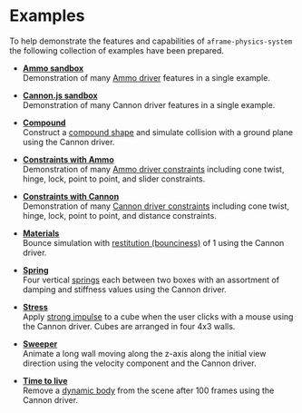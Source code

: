 # Examples

To help demonstrate the features and capabilities of `aframe-physics-system`
the following collection of examples have been prepared.

- [**Ammo sandbox**](ammo.html)  
  Demonstration of many [Ammo driver](../AmmoDriver.md) features in a single
  example.

- [**Cannon.js sandbox**](cannon.html)  
  Demonstration of many Cannon driver features in a single example.

- [**Compound**](compound.html)  
  Construct a [compound shape](../README.md#shape) and simulate collision with
  a ground plane using the Cannon driver.

- [**Constraints with Ammo**](constraints-ammo.html)  
  Demonstration of many
  [Ammo driver constraints](../AmmoDriver.md#ammo-constraint) including cone
  twist, hinge, lock, point to point, and slider constraints.

- [**Constraints with Cannon**](constraints.html)  
  Demonstration of many
  [Cannon driver constraints](../README.md#constraint) including cone twist,
  hinge, lock, point to point, and distance constraints.

- [**Materials**](materials.html)  
  Bounce simulation with
  [restitution (bounciness)](../README.md#system-configuration) of 1 using the
  Cannon driver.

- [**Spring**](spring.html)  
  Four vertical [springs](../README.md#spring) each between two boxes with an
  assortment of damping and stiffness values using the Cannon driver.

- [**Stress**](stress.html)  
  Apply [strong impulse](../README.md#using-the-cannonjs-api) to a cube when the
  user clicks with a mouse using the Cannon driver. Cubes are arranged in four
  4x3 walls.

- [**Sweeper**](sweeper.html)  
  Animate a long wall moving along the z-axis along the initial view direction
  using the velocity component and the Cannon driver.

- [**Time to live**](ttl.html)  
  Remove a [dynamic body](../README.md#dynamic-body-and-static-body) from the
  scene after 100 frames using the Cannon driver.
